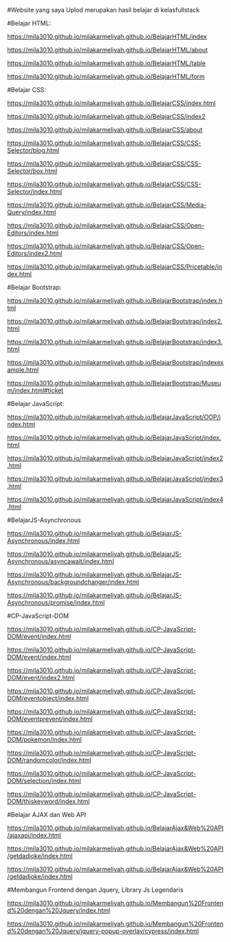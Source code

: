 #Website yang saya Uplod merupakan hasil belajar di kelasfullstack

#Belajar HTML:

https://mila3010.github.io/milakarmeliyah.github.io/BelajarHTML/index

https://mila3010.github.io/milakarmeliyah.github.io/BelajarHTML/about

https://mila3010.github.io/milakarmeliyah.github.io/BelajarHTML/table

https://mila3010.github.io/milakarmeliyah.github.io/BelajarHTML/form

#Belajar CSS:

https://mila3010.github.io/milakarmeliyah.github.io/BelajarCSS/index.html

https://mila3010.github.io/milakarmeliyah.github.io/BelajarCSS/index2

https://mila3010.github.io/milakarmeliyah.github.io/BelajarCSS/about

https://mila3010.github.io/milakarmeliyah.github.io/BelajarCSS/CSS-Selector/blog.html

https://mila3010.github.io/milakarmeliyah.github.io/BelajarCSS/CSS-Selector/box.html

https://mila3010.github.io/milakarmeliyah.github.io/BelajarCSS/CSS-Selector/index.html

https://mila3010.github.io/milakarmeliyah.github.io/BelajarCSS/Media-Query/index.html

https://mila3010.github.io/milakarmeliyah.github.io/BelajarCSS/Open-Editors/index.html

https://mila3010.github.io/milakarmeliyah.github.io/BelajarCSS/Open-Editors/index2.html

https://mila3010.github.io/milakarmeliyah.github.io/BelajarCSS/Pricetable/index.html

#Belajar Bootstrap:

https://mila3010.github.io/milakarmeliyah.github.io/BelajarBootstrap/index.html

https://mila3010.github.io/milakarmeliyah.github.io/BelajarBootstrap/index2.html

https://mila3010.github.io/milakarmeliyah.github.io/BelajarBootstrap/index3.html

https://mila3010.github.io/milakarmeliyah.github.io/BelajarBootstrap/indexexample.html

https://mila3010.github.io/milakarmeliyah.github.io/BelajarBootstrap/Museum/index.html#ticket

#Belajar JavaScript:

https://mila3010.github.io/milakarmeliyah.github.io/BelajarJavaScript/OOP/index.html 

https://mila3010.github.io/milakarmeliyah.github.io/BelajarJavaScript/index.html

https://mila3010.github.io/milakarmeliyah.github.io/BelajarJavaScript/index2.html

https://mila3010.github.io/milakarmeliyah.github.io/BelajarJavaScript/index3.html

https://mila3010.github.io/milakarmeliyah.github.io/BelajarJavaScript/index4.html

#BelajarJS-Asynchronous

https://mila3010.github.io/milakarmeliyah.github.io/BelajarJS-Asynchronous/index.html

https://mila3010.github.io/milakarmeliyah.github.io/BelajarJS-Asynchronous/asyncawait/index.html

https://mila3010.github.io/milakarmeliyah.github.io/BelajarJS-Asynchronous/backgroundchanger/index.html

https://mila3010.github.io/milakarmeliyah.github.io/BelajarJS-Asynchronous/promise/index.html

#CP-JavaScript-DOM

https://mila3010.github.io/milakarmeliyah.github.io/CP-JavaScript-DOM/event/index.html

https://mila3010.github.io/milakarmeliyah.github.io/CP-JavaScript-DOM/event/index.html

https://mila3010.github.io/milakarmeliyah.github.io/CP-JavaScript-DOM/event/index2.html

https://mila3010.github.io/milakarmeliyah.github.io/CP-JavaScript-DOM/eventobject/index.html

https://mila3010.github.io/milakarmeliyah.github.io/CP-JavaScript-DOM/eventprevent/index.html

https://mila3010.github.io/milakarmeliyah.github.io/CP-JavaScript-DOM/pokemon/index.html

https://mila3010.github.io/milakarmeliyah.github.io/CP-JavaScript-DOM/randomcolor/index.html

https://mila3010.github.io/milakarmeliyah.github.io/CP-JavaScript-DOM/selection/index.html

https://mila3010.github.io/milakarmeliyah.github.io/CP-JavaScript-DOM/thiskeyword/index.html

#Belajar AJAX dan Web API

https://mila3010.github.io/milakarmeliyah.github.io/BelajarAjax&Web%20API/ajaxapi/index.html

https://mila3010.github.io/milakarmeliyah.github.io/BelajarAjax&Web%20API/getdadjoke/index.html

https://mila3010.github.io/milakarmeliyah.github.io/BelajarAjax&Web%20API/getdadjoke/index.html

#Membangun Frontend dengan Jquery, Library Js Legendaris

https://mila3010.github.io/milakarmeliyah.github.io/Membangun%20Frontend%20dengan%20Jquery/index.html

https://mila3010.github.io/milakarmeliyah.github.io/Membangun%20Frontend%20dengan%20Jquery/jquery-popup-overlay/cypress/index.html

